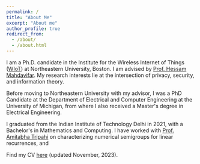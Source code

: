 ```yaml
---
permalink: /
title: "About Me"
excerpt: "About me"
author_profile: true
redirect_from: 
  - /about/
  - /about.html
---
```

I am a Ph.D. candidate in the Institute for the Wireless Internet of Things ([WIoT](https://wiot.northeastern.edu/)) at Northeastern University, Boston. I am advised by [Prof. Hessam Mahdavifar](https://scholar.google.ca/citations?user=mZMaDgEAAAAJ&hl=en). My research interests lie at the intersection of privacy, security, and information theory.

Before moving to Northeastern University with my advisor, I was a PhD Candidate at the Department of Electrical and Computer Engineering at the University of Michigan, from where I also received a Master's degree in Electrical Engineering. 

I graduated from the Indian Institute of Technology Delhi in 2021, with a Bachelor's in Mathematics and Computing. I have worked with [Prof. Amitabha Tripahi](https://web.iitd.ac.in/~atripath/) on characterizing numerical semigroups for linear recurrences, and 

Find my CV [here](https://github.com/VSumanth99/VSumanth99.github.io/raw/master/files/Sumanth_Varambally_CV.pdf) (updated November, 2023).


